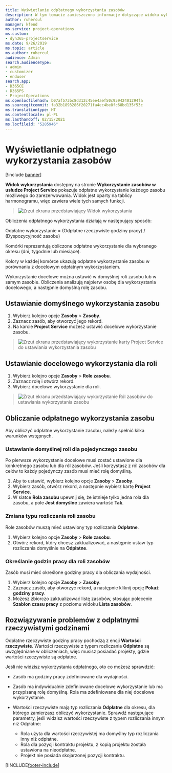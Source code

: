 ```yaml
---
title: Wyświetlanie odpłatnego wykorzystania zasobów
description: W tym temacie zamieszczono informacje dotyczące widoku wykorzystania zasobów.
author: ruhercul
manager: kfend
ms.service: project-operations
ms.custom:
- dyn365-projectservice
ms.date: 9/26/2019
ms.topic: article
ms.author: ruhercul
audience: Admin
search.audienceType:
- admin
- customizer
- enduser
search.app:
- D365CE
- D365PS
- ProjectOperations
ms.openlocfilehash: b07af573bc8d312c45ee4aef50c95942401294fa
ms.sourcegitcommit: fa32b1893286f20271fa4ec4be8fc68bd135f53c
ms.translationtype: HT
ms.contentlocale: pl-PL
ms.lasthandoff: 02/15/2021
ms.locfileid: "5285946"
---
```

# <a name="view-chargeable-utilization-for-resources"></a>Wyświetlanie odpłatnego wykorzystania zasobów

[!include [banner](../includes/psa-now-project-operations.md)]
 
**Widok wykorzystania** dostępny na stronie **Wykorzystanie zasobów w usłudze Project Service** pokazuje odpłatne wykorzystanie każdego zasobu możliwego do zarezerwowania. Widok jest oparty na tablicy harmonogramu, więc zawiera wiele tych samych funkcji.

> ![Zrzut ekranu przedstawiający Widok wykorzystania](media/FAQ-utilization-1.png)
 

Obliczenia odpłatnego wykorzystania działają w następujący sposób:

   Odpłatne wykorzystanie = (Odpłatne rzeczywiste godziny pracy) / (Dyspozycyjność zasobu)

Komórki reprezentują obliczone odpłatne wykorzystanie dla wybranego okresu (dni, tygodnie lub miesiące).

Kolory w każdej komórce ukazują odpłatne wykorzystanie zasobu w porównaniu z docelowym odpłatnym wykorzystaniem. 

Wykorzystanie docelowe można ustawić w domyślnej roli zasobu lub w samym zasobie. Obliczenia analizują najpierw osobę dla wykorzystania docelowego, a następnie domyślną rolę zasobu.

## <a name="set-target-on-a-resource"></a>Ustawianie domyślnego wykorzystania zasobu

1. Wybierz kolejno opcje **Zasoby** \> **Zasoby**. 
2. Zaznacz zasób, aby otworzyć jego rekord. 
3. Na karcie **Project Service** możesz ustawić docelowe wykorzystanie zasobu.

> ![Zrzut ekranu przedstawiający wykorzystanie karty Project Service do ustawiania wykorzystania zasobu](media/FAQ-utilization-2.png)
 
## <a name="set-target-utilization-on-a-role"></a>Ustawianie docelowego wykorzystania dla roli

1. Wybierz kolejno opcje **Zasoby** \> **Role zasobu**. 
2. Zaznacz rolę i otwórz rekord. 
3. Wybierz docelowe wykorzystanie dla roli.

> ![Zrzut ekranu przedstawiający wykorzystanie Ról zasobów do ustawiania wykorzystania zasobu](media/FAQ-utilization-3.png)
 
## <a name="calculate-chargeable-utilization-for-a-resource"></a>Obliczanie odpłatnego wykorzystania zasobu

Aby obliczyć odpłatne wykorzystanie zasobu, należy spełnić kilka warunków wstępnych. 

### <a name="set-default-role-for-individual-resource"></a>Ustawianie domyślnej roli dla pojedynczego zasobu

Po pierwsze wykorzystanie docelowe musi zostać ustawione dla konkretnego zasobu lub dla ról zasobów. Jeśli korzystasz z ról zasobów dla celów to każdy pojedynczy zasób musi mieć rolę domyślną. 

1. Aby to ustawić, wybierz kolejno opcje **Zasoby** \> **Zasoby**. 
2. Wybierz zasób, otwórz rekord, a następnie wybierz kartę **Project Service**. 
3. W siatce **Rola zasobu** upewnij się, że istnieje tylko jedna rola dla zasobu, a pole **Jest domyślne** zawiera wartość **Tak**.
 
### <a name="change-billing-type-for-resource-role"></a>Zmiana typu rozliczania roli zasobu

Role zasobów muszą mieć ustawiony typ rozliczania **Odpłatne**. 

1. Wybierz kolejno opcje **Zasoby** \> **Role zasobu**. 
2. Otwórz rekord, który chcesz zaktualizować, a następnie ustaw typ rozliczania domyślnie na **Odpłatne**.

### <a name="set-working-hours-for-resource-role"></a>Określanie godzin pracy dla roli zasobów
 
Zasób musi mieć określone godziny pracy dla obliczania wydajności. 

1. Wybierz kolejno opcje **Zasoby** \> **Zasoby**. 
2. Zaznacz zasób, aby otworzyć rekord, a następnie kliknij opcję **Pokaż godziny pracy**. 
3. Możesz zbiorczo zaktualizować listę zasobów, stosując polecenie **Szablon czasu pracy** z poziomu widoku **Lista zasobów**.

## <a name="troubleshooting-chargeable-actual-hours"></a>Rozwiązywanie problemów z odpłatnymi rzeczywistymi godzinami

Odpłatne rzeczywiste godziny pracy pochodzą z encji **Wartości rzeczywiste**. Wartości rzeczywiste z typem rozliczania **Odpłatne** są uwzględniane w obliczeniach, więc musisz posiadać projekty, gdzie wartości rzeczywiste są odpłatne.

Jeśli nie widzisz wykorzystania odpłatnego, oto co możesz sprawdzić:

- Zasób ma godziny pracy zdefiniowane dla wydajności.
- Zasób ma indywidualnie zdefiniowane docelowe wykorzystanie lub ma przypisaną rolę domyślną. Rola ma zdefiniowane dla niej docelowe wykorzystanie.
- Wartości rzeczywiste mają typ rozliczania **Odpłatne** dla okresu, dla którego zamierzasz obliczyć wykorzystanie. Sprawdź następujące parametry, jeśli widzisz wartości rzeczywiste z typem rozliczania innym niż Odpłatne:

  - Rola użyta dla wartości rzeczywistej ma domyślny typ rozliczania inny niż odpłatne.
  - Rola dla pozycji kontraktu projektu, z kopią projektu została ustawiona na nieodpłatne.
  - Projekt nie posiada skojarzonej pozycji kontraktu.



[!INCLUDE[footer-include](../includes/footer-banner.md)]